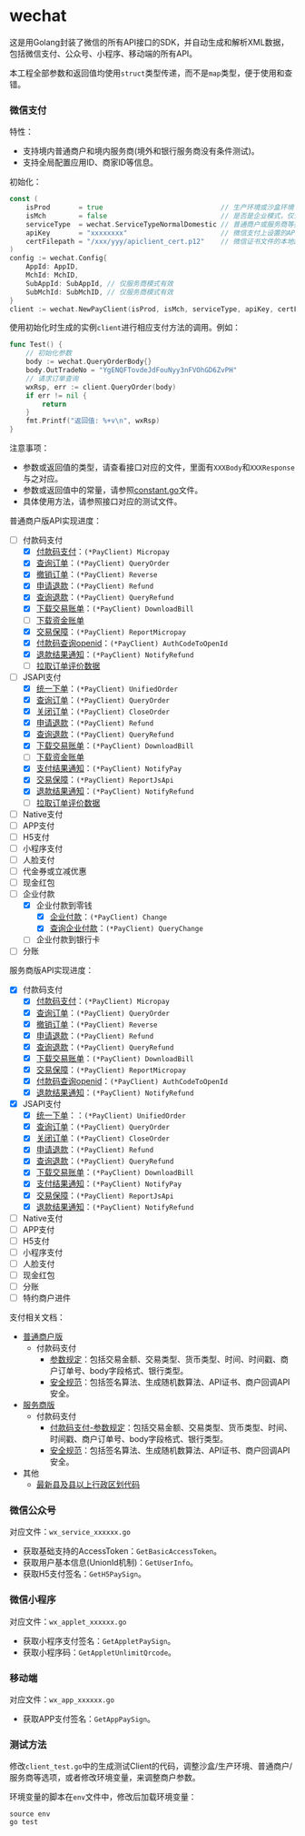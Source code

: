 # wechat

这是用Golang封装了微信的所有API接口的SDK，并自动生成和解析XML数据，包括微信支付、公众号、小程序、移动端的所有API。

本工程全部参数和返回值均使用`struct`类型传递，而不是`map`类型，便于使用和查错。

### 微信支付

特性：

* 支持境内普通商户和境内服务商(境外和银行服务商没有条件测试)。
* 支持全局配置应用ID、商家ID等信息。

初始化：

```go
const (
    isProd       = true                             // 生产环境或沙盒环境
    isMch        = false                            // 是否是企业模式，仅当调用企业付款时为true
    serviceType  = wechat.ServiceTypeNormalDomestic // 普通商户或服务商等类型
    apiKey       = "xxxxxxxx"                       // 微信支付上设置的API Key
    certFilepath = "/xxx/yyy/apiclient_cert.p12"    // 微信证书文件的本地路径，仅部分接口使用，如果不使用这些接口，可以传递空值
)
config := wechat.Config{
    AppId: AppID,
    MchId: MchID,
    SubAppId: SubAppId, // 仅服务商模式有效
    SubMchId: SubMchID, // 仅服务商模式有效
}
client := wechat.NewPayClient(isProd, isMch, serviceType, apiKey, certFilepath, config)
```

使用初始化时生成的实例`client`进行相应支付方法的调用。例如：

```go
func Test() {
	// 初始化参数
	body := wechat.QueryOrderBody{}
	body.OutTradeNo = "YgENQFTovdeJdFouNyy3nFVOhGD6ZvPH"
	// 请求订单查询
	wxRsp, err := client.QueryOrder(body)
	if err != nil {
		return
	}
	fmt.Printf("返回值: %+v\n", wxRsp)
}
```

注意事项：

* 参数或返回值的类型，请查看接口对应的文件，里面有`XXXBody`和`XXXResponse`与之对应。
* 参数或返回值中的常量，请参照[constant.go](constant.go)文件。
* 具体使用方法，请参照接口对应的测试文件。

普通商户版API实现进度：

* [ ] 付款码支付
  * [x] [付款码支付](https://pay.weixin.qq.com/wiki/doc/api/micropay.php?chapter=9_10&index=1)：`(*PayClient) Micropay`
  * [x] [查询订单](https://pay.weixin.qq.com/wiki/doc/api/micropay.php?chapter=9_2)：`(*PayClient) QueryOrder`
  * [x] [撤销订单](https://pay.weixin.qq.com/wiki/doc/api/micropay.php?chapter=9_11&index=3)：`(*PayClient) Reverse`
  * [x] [申请退款](https://pay.weixin.qq.com/wiki/doc/api/micropay.php?chapter=9_4)：`(*PayClient) Refund`
  * [x] [查询退款](https://pay.weixin.qq.com/wiki/doc/api/micropay.php?chapter=9_5)：`(*PayClient) QueryRefund`
  * [x] [下载交易账单](https://pay.weixin.qq.com/wiki/doc/api/micropay.php?chapter=9_6)：`(*PayClient) DownloadBill`
  * [ ] [下载资金账单](https://pay.weixin.qq.com/wiki/doc/api/micropay.php?chapter=9_18&index=7)
  * [x] [交易保障](https://pay.weixin.qq.com/wiki/doc/api/micropay.php?chapter=9_14&index=8)：`(*PayClient) ReportMicropay`
  * [x] [付款码查询openid](https://pay.weixin.qq.com/wiki/doc/api/micropay.php?chapter=9_13&index=9)：`(*PayClient) AuthCodeToOpenId`
  * [x] [退款结果通知](https://pay.weixin.qq.com/wiki/doc/api/micropay.php?chapter=9_16&index=10)：`(*PayClient) NotifyRefund`
  * [ ] [拉取订单评价数据](https://pay.weixin.qq.com/wiki/doc/api/micropay.php?chapter=9_17&index=11)
* [ ] JSAPI支付
  * [x] [统一下单](https://pay.weixin.qq.com/wiki/doc/api/jsapi.php?chapter=9_1)：`(*PayClient) UnifiedOrder`
  * [x] [查询订单](https://pay.weixin.qq.com/wiki/doc/api/jsapi.php?chapter=9_2)：`(*PayClient) QueryOrder`
  * [x] [关闭订单](https://pay.weixin.qq.com/wiki/doc/api/jsapi.php?chapter=9_3)：`(*PayClient) CloseOrder`
  * [x] [申请退款](https://pay.weixin.qq.com/wiki/doc/api/jsapi.php?chapter=9_4)：`(*PayClient) Refund`
  * [x] [查询退款](https://pay.weixin.qq.com/wiki/doc/api/jsapi.php?chapter=9_5)：`(*PayClient) QueryRefund`
  * [x] [下载交易账单](https://pay.weixin.qq.com/wiki/doc/api/jsapi.php?chapter=9_6)：`(*PayClient) DownloadBill`
  * [ ] [下载资金账单](https://pay.weixin.qq.com/wiki/doc/api/jsapi.php?chapter=9_18&index=7)
  * [x] [支付结果通知](https://pay.weixin.qq.com/wiki/doc/api/jsapi.php?chapter=9_7&index=8)：`(*PayClient) NotifyPay`
  * [x] [交易保障](https://pay.weixin.qq.com/wiki/doc/api/jsapi.php?chapter=9_8&index=9)：`(*PayClient) ReportJsApi`
  * [x] [退款结果通知](https://pay.weixin.qq.com/wiki/doc/api/jsapi.php?chapter=9_16&index=10)：`(*PayClient) NotifyRefund`
  * [ ] [拉取订单评价数据](https://pay.weixin.qq.com/wiki/doc/api/jsapi.php?chapter=9_17&index=11)
* [ ] Native支付
* [ ] APP支付
* [ ] H5支付
* [ ] 小程序支付
* [ ] 人脸支付
* [ ] 代金券或立减优惠
* [ ] 现金红包
* [ ] 企业付款
  * [x] 企业付款到零钱
    * [x] [企业付款](https://pay.weixin.qq.com/wiki/doc/api/tools/mch_pay.php?chapter=14_2)：`(*PayClient) Change`
    * [x] [查询企业付款](https://pay.weixin.qq.com/wiki/doc/api/tools/mch_pay.php?chapter=14_3)：`(*PayClient) QueryChange`
  * [ ] 企业付款到银行卡
* [ ] 分账

服务商版API实现进度：

* [x] 付款码支付
  * [x] [付款码支付](https://pay.weixin.qq.com/wiki/doc/api/micropay_sl.php?chapter=9_10&index=1)：`(*PayClient) Micropay`
  * [x] [查询订单](https://pay.weixin.qq.com/wiki/doc/api/micropay_sl.php?chapter=9_2)：`(*PayClient) QueryOrder`
  * [x] [撤销订单](https://pay.weixin.qq.com/wiki/doc/api/micropay_sl.php?chapter=9_11&index=3)：`(*PayClient) Reverse`
  * [x] [申请退款](https://pay.weixin.qq.com/wiki/doc/api/micropay_sl.php?chapter=9_4)：`(*PayClient) Refund`
  * [x] [查询退款](https://pay.weixin.qq.com/wiki/doc/api/micropay_sl.php?chapter=9_5)：`(*PayClient) QueryRefund`
  * [x] [下载交易账单](https://pay.weixin.qq.com/wiki/doc/api/micropay_sl.php?chapter=9_6)：`(*PayClient) DownloadBill`
  * [x] [交易保障](https://pay.weixin.qq.com/wiki/doc/api/micropay_sl.php?chapter=9_14&index=7)：`(*PayClient) ReportMicropay`
  * [x] [付款码查询openid](https://pay.weixin.qq.com/wiki/doc/api/micropay_sl.php?chapter=9_12&index=8)：`(*PayClient) AuthCodeToOpenId`
  * [x] [退款结果通知](https://pay.weixin.qq.com/wiki/doc/api/micropay_sl.php?chapter=9_16&index=9)：`(*PayClient) NotifyRefund`
* [x] JSAPI支付
  * [x] [统一下单](https://pay.weixin.qq.com/wiki/doc/api/jsapi_sl.php?chapter=9_1)：：`(*PayClient) UnifiedOrder`
  * [x] [查询订单](https://pay.weixin.qq.com/wiki/doc/api/jsapi_sl.php?chapter=9_2)：`(*PayClient) QueryOrder`
  * [x] [关闭订单](https://pay.weixin.qq.com/wiki/doc/api/jsapi_sl.php?chapter=9_3)：`(*PayClient) CloseOrder`
  * [x] [申请退款](https://pay.weixin.qq.com/wiki/doc/api/jsapi_sl.php?chapter=9_4)：`(*PayClient) Refund`
  * [x] [查询退款](https://pay.weixin.qq.com/wiki/doc/api/jsapi_sl.php?chapter=9_5)：`(*PayClient) QueryRefund`
  * [x] [下载交易账单](https://pay.weixin.qq.com/wiki/doc/api/jsapi_sl.php?chapter=9_6)：`(*PayClient) DownloadBill`
  * [x] [支付结果通知](https://pay.weixin.qq.com/wiki/doc/api/jsapi_sl.php?chapter=9_7)：`(*PayClient) NotifyPay`
  * [x] [交易保障](https://pay.weixin.qq.com/wiki/doc/api/jsapi_sl.php?chapter=9_8)：`(*PayClient) ReportJsApi`
  * [x] [退款结果通知](https://pay.weixin.qq.com/wiki/doc/api/jsapi_sl.php?chapter=9_16)：`(*PayClient) NotifyRefund`
* [ ] Native支付
* [ ] APP支付
* [ ] H5支付
* [ ] 小程序支付
* [ ] 人脸支付
* [ ] 现金红包
* [ ] 分账
* [ ] 特约商户进件

支付相关文档：

* [普通商户版](https://pay.weixin.qq.com/wiki/doc/api/index.html)
  * 付款码支付
    * [参数规定](https://pay.weixin.qq.com/wiki/doc/api/micropay.php?chapter=4_2)：包括交易金额、交易类型、货币类型、时间、时间戳、商户订单号、body字段格式、银行类型。
    * [安全规范](https://pay.weixin.qq.com/wiki/doc/api/micropay.php?chapter=4_3)：包括签名算法、生成随机数算法、API证书、商户回调API安全。
* [服务商版](https://pay.weixin.qq.com/wiki/doc/api/sl.html)
  * 付款码支付
    * [付款码支付-参数规定](https://pay.weixin.qq.com/wiki/doc/api/micropay_sl.php?chapter=4_2)：包括交易金额、交易类型、货币类型、时间、时间戳、商户订单号、body字段格式、银行类型。
    * [安全规范](https://pay.weixin.qq.com/wiki/doc/api/micropay_sl.php?chapter=4_3)：包括签名算法、生成随机数算法、API证书、商户回调API安全。
* 其他
  * [最新县及县以上行政区划代码](https://pay.weixin.qq.com/wiki/doc/api/download/store_adress.csv)

### 微信公众号

对应文件：`wx_service_xxxxxx.go`

* 获取基础支持的AccessToken：`GetBasicAccessToken`。
* 获取用户基本信息(UnionId机制)：`GetUserInfo`。
* 获取H5支付签名：`GetH5PaySign`。

### 微信小程序

对应文件：`wx_applet_xxxxxx.go`

* 获取小程序支付签名：`GetAppletPaySign`。
* 获取小程序码：`GetAppletUnlimitQrcode`。

### 移动端

对应文件：`wx_app_xxxxxx.go`

* 获取APP支付签名：`GetAppPaySign`。

### 测试方法

修改`client_test.go`中的生成测试Client的代码，调整沙盒/生产环境、普通商户/服务商等选项，或者修改环境变量，来调整商户参数。

环境变量的脚本在`env`文件中，修改后加载环境变量：

```shell
source env
go test
```
